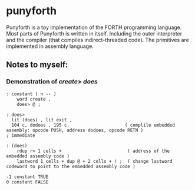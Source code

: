 # punyforth

Punyforth is a toy implementation of the FORTH programming language. Most parts of Punyforth is written in itself. Including the outer interpreter and the compiler (that compiles indirect-threaded code). The primitives are implemented in assembly language.

## Notes to myself:

### Demonstration of *create> does*

```forth
: constant ( n -- ) 
    word create , 
    does> @ ;
    
: does>
  lit (does) , lit exit ,
  104 c, dodoes , 195 c,                     ( complile embedded assembly: opcode PUSH, address dodoes, opcode RETN )
; immediate

: (does)
    rdup r> 1 cells +                         ( address of the embedded assembly code )
    lastword 1 cells + dup @ + 2 cells + ! ;  ( change lastword codeword to point to the embedded assembly code )

-1 constant TRUE 
0 constant FALSE

```





